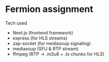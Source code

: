 # Fermion assignment

Tech used

- Next.js    (frontend framework)
- express    (for HLS streams)
- zap-socket (for mediasoup signaling)
- mediasoup  (SFU & RTP stream)
- ffmpeg     (RTP -> .m3u8 + .ts chunks for HLS)

